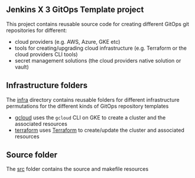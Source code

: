## Jenkins X 3 GitOps Template project 

This project contains reusable source code for creating different GitOps git repositories for different:

* cloud providers (e.g. AWS, Azure, GKE etc)
* tools for creating/upgrading cloud infrastructure (e.g. Terraform or the cloud providers CLI tools)
* secret management solutions (the cloud providers native solution or vault)

## Infrastructure folders

The [infra](infra) directory contains reusable folders for different infrastructure permutations for the different kinds of GitOps repository templates

* [gcloud](infra/gcloud) uses the `gcloud` CLI on GKE to create a cluster and the associated resources
* [terraform](infra/terraform) uses [Terraform]() to create/update the cluster and associated resources

## Source folder

The [src](src) folder contains the source and makefile resources